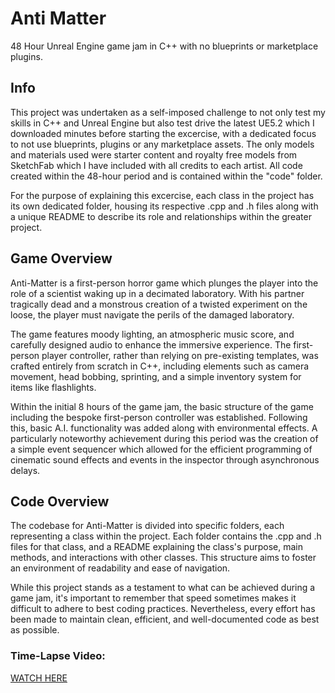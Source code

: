 # Anti Matter
48 Hour Unreal Engine game jam in C++ with no blueprints or marketplace plugins.

## Info
This project was undertaken as a self-imposed challenge to not only test my skills in C++ and Unreal Engine but also test drive the latest UE5.2 which I downloaded minutes before starting the excercise, with a dedicated focus to not use blueprints, plugins or any marketplace assets. The only models and materials used were starter content and royalty free models from SketchFab which I have included with all credits to each artist. All code created within the 48-hour period and is contained within the "code" folder. 

For the purpose of explaining this excercise, each class in the project has its own dedicated folder, housing its respective .cpp and .h files along with a unique README to describe its role and relationships within the greater project.

## Game Overview

Anti-Matter is a first-person horror game which plunges the player into the role of a scientist waking up in a decimated laboratory. With his partner tragically dead and a monstrous creation of a twisted experiment on the loose, the player must navigate the perils of the damaged laboratory.

The game features moody lighting, an atmospheric music score, and carefully designed audio to enhance the immersive experience. The first-person player controller, rather than relying on pre-existing templates, was crafted entirely from scratch in C++, including elements such as camera movement, head bobbing, sprinting, and a simple inventory system for items like flashlights.

Within the initial 8 hours of the game jam, the basic structure of the game including the bespoke first-person controller was established. Following this, basic A.I. functionality was added along with environmental effects. A particularly noteworthy achievement during this period was the creation of a simple event sequencer which allowed for the efficient programming of cinematic sound effects and events in the inspector through asynchronous delays.

## Code Overview

The codebase for Anti-Matter is divided into specific folders, each representing a class within the project. Each folder contains the .cpp and .h files for that class, and a README explaining the class's purpose, main methods, and interactions with other classes. This structure aims to foster an environment of readability and ease of navigation.

While this project stands as a testament to what can be achieved during a game jam, it's important to remember that speed sometimes makes it difficult to adhere to best coding practices. Nevertheless, every effort has been made to maintain clean, efficient, and well-documented code as best as possible.

### Time-Lapse Video:
[WATCH HERE](https://www.youtube.com/watch?v=_smgEuS2xj8)
